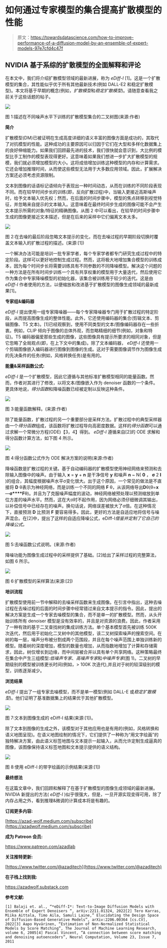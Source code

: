# 如何通过专家模型的集合提高扩散模型的性能

> 原文：<https://towardsdatascience.com/how-to-improve-performance-of-a-diffusion-model-by-an-ensemble-of-expert-models-97e7cfd4c47f>

## NVIDIA 基于系综的扩散模型的全面解释和评论

在本文中，我们将介绍扩散模型领域的最新进展，称为 *eDiff-I* [1]。这是一个扩散模型的集合，其性能似乎优于所有其他最新技术(例如 DALL-E2 和稳定扩散模型)。本文将基于早期的概念(例如，*扩散模型*和*稳定扩散模型*)。请随意查看我之前关于这些话题的帖子。

![](img/d98ce8af3c7304e8fc511884b613db84.png)

图 1:描述在不同噪声水平下训练的扩散模型集合的二叉树图(来源:作者)

**简介**

扩散模型(DM)已被证明在生成高度详细的语义丰富的图像方面是成功的，其取代了对抗模型的性能。这种成功的主要原因可以归因于它们在大型和多样化数据集上的良好伸缩能力。如果我们回顾最先进的技术，我们很快就会意识到，大比例的模型比手工制作的模型表现得更好。这意味着如果我们想进一步扩大扩散模型的规模，我们就必须增加模型的大小。这将成倍增加训练这种模型的内存和计算需求。它还会增加推理时间，从而使这些模型无法用于大多数应用领域。因此，扩展解决方案还必须考虑资源限制。

文本到图像的话语标记语倾向于表现出一种时间动态，从而在训练的不同阶段表现不同。而在较早时间步长的训练(即，反向扩散过程)中，当输入更接近高斯噪声时，给予文本输入优先权；然而，在后面的时间步骤中，模型的焦点转移到视觉特征，并忽略来自提示的文本输入。这意味着在最终时间步生成的图像可能不会产生文本提示所需的对象/特征的精确图像。从图 2 中可以看出，在较早的时间步骤中生成的图像更接近文本描述，但是在后来的采样中它们偏离文本太多。

![](img/cf8526a0f9b0fbd3f374faa4d3104967.png)

图 2:在去噪的最后阶段忽略文本提示的变化，而在去噪过程的早期阶段切换时覆盖文本输入的扩散过程的描述。(来源:[1])

一个解决办法可能是培训一批专家学者，每个专家学者都专门研究生成过程中的特定阶段。这样可以更好地控制生成过程。然而，这将极大地增加集合模型的训练成本，因为每个时间步长将需要训练具有不同参数的不同降噪模型。解决这个问题的一种方法是在所有时间步训练一个具有共享权重的模型用于大量迭代，然后使用它作为集合中专家降噪模型的初始化器，该集合被训练用于较少的迭代。这是由 *eDiff-I* 作者使用的方法，以便缩放和改进基于扩散模型的图像生成领域的最新成果[1]。

**专家组&编码器**

*eDiff-I* 提出使用一组专家降噪器——每个专家降噪器专门用于扩散过程的特定阶段，从而提高图像生成的整体性能。此外，它还使用编码器的集合(剪辑文本、剪辑图像、T5 文本)。[1]已经观察到，使用不同类型的文本/图像编码器存在一些折衷。例如，CLIP 倾向于图像的总体外观，而忽略精细的细节(例如，对象和特征)。T5 编码器偏爱那些生成的图像，这些图像具有提示所要求的相同对象，但是它忽略了全局观点(即，在上下文中的集成)。除了文本编码器， *eDiff-I* 还使用一个剪辑图像嵌入编码器进行图像到图像的生成。这对于需要图像调节作为图像生成的先决条件的任务(例如，风格转换任务)是有用的。

**能量&采样函数公式:**

*eDiff-I* 是一个扩散模型，因此它遵循与其他标准扩散模型相同的能量函数。然而，作者对其进行了修改，以将文本/图像嵌入作为 denoiser 函数的一个条件。更具体地说，*得分函数*和降噪函数已经被定制以反映这种条件。

![](img/d71f6006a01b802c22e7145b341e3f47.png)

图 3:能量函数解释。(来源:作者)

除了能量函数，扩散过程的另一个重要部分是采样方法。扩散过程中的典型采样器由一个*得分函数*组成，该函数将扩散过程导向高密度数据。这样的*得分函数*可以通过求解一个常微分方程(ODE)【3，4】得到。 *eDiff-I* 遵循来自[2]的 ODE 求解和得分函数计算方法，如下图 4 所示。

![](img/4d02359689afedb33f2bc1a04edbb725.png)

图 4:得分函数公式作为 ODE 解决方案的说明(来源:作者)

降噪函数是扩散过程的关键。基于自动编码器的扩散模型使用神经网络来预测和去除输入图像中的噪声。由于输入 **x** = **y** + **n** 是干净信号 **y** 和噪声 **n** ~ N( **0** ， **σ** 2 **I** )的组合，其幅度根据噪声水平σ变化很大。出于这个原因，一个常见的做法是不直接将 **D** θ表示为神经网络，而是训练一个不同的网络 **F** θ，从该网络导出**D**θ(θ=**x**—**σ****F**θ)。并且为了克服噪声幅度的波动，神经网络被预处理以预测缩放到单位方差的噪声水平。然而，这在大σ时不起作用，因为网络必须仔细微调其输出，以补偿信号中已经存在的噪声。换句话说，网络误差被放大了σ倍。在这种情况下，直接预测 **D** 比预测 **F** 要容易得多。因此，更好的方法是自适应地将信号与噪声混合。在[2]中，提出了这样的自适应降噪公式，eDiff-I*借鉴并定制了它自己的降噪公式。*

![](img/7ffb275a902034643b29dbf5bd212261.png)

图 5:去噪函数公式说明。(来源:作者)

降噪功能为图像生成过程中的采样提供了基础。[2]给出了采样过程的完整算法，如图 6 所示。

![](img/d9d235bd13e541991aae580b06857eec.png)

图 6:扩散模型的采样算法(来源:[2])

**培训流程**

扩散模型使用前一节中解释的去噪采样函数来生成图像。在引言中指出，这种去噪过程在去噪过程的后面的时间步骤中经常错过来自文本提示的指令。因此，提出的解决方案是生成一个专家去噪模型的集合，而不是单一的扩散模型。然而，从头开始训练所有 denoiser 模型是没有效率的，并且是对资源的浪费。因此，作者采用了一种有效的基于二叉查找树的集成训练方法。单个基本模型首先被训练 500K 次迭代，然后用于初始化二叉树中的其他模型，该二叉树探索噪声的搜索空间。在树的每一层，噪声分布被分割成两个范围段，并且在每个噪声范围上单独训练新的模型。随着树的深度增加，模型的数量也增加，从而指数地增加了计算和存储需求，因此，树仅增长到边缘，而中间层被合并以具有单个共享网络。这种策略最终在集合中产生三组模型:*低噪声专家*、*高噪声专家*和*中噪声专家*(图 1)。二叉树的早期级别的模型被训练更长时间(例如，> 100K 次迭代),并且对于树的较深级别的模型，训练逐渐减少。

**浏览结果**

*eDiff-I* 提出了一组专家去噪模型，而不是单一模型(例如 DALL-E 或*稳定扩散模型*)。他们证明了基准数据集上的结果优于其他扩散模型。

![](img/bc7cb3d42c54ce6bf90e664aa5c9b5f8.png)

图 7:文本到图像生成的 eDiff-I 结果(来源:[1])。

除了文本到图像的生成之外，该模型对于其他应用也是有用的(例如，风格转换和语义地图呈现)。在语义地图绘制的情况下，它们提供了一种称为“用文字绘画”的独特解决方案，由此语义标签地图与文本提示一起输入，从而允许定制生成逼真的图像，该图像保持语义标签地图和文本提示提供的语义结构。

![](img/12619d16699b03f3e2ba29e15e7af4a1.png)

图 8:使用 eDiff-I 的带字绘画的示例结果(来源:[1])

**最终想法**

在这篇文章中，我们回顾和解释了在基于扩散模型的图像生成领域的最新进展。NVIDIA 新提出的方法( *eDiff-I* )似乎很强大，但是，一旦开源实现变得可用，除了内存占用之外，看到推理&微调的计算成本将是有趣的。

**订阅更多内容:**

[https://azad-wolf.medium.com/subscribe](https://azadwolf.medium.com/subscribe)

**成为 Patreon 会员:**

<https://www.patreon.com/azadlab>  

**关注推特更新:**

[https://www.twitter.com/@azaditech](https://www.twitter.com/@azaditech)

**在子栈上找到我:**

<https://azadwolf.substack.com>  

**参考文献:**

```
[1] Balaji et. al., “*eDiff-I*: Text-to-Image Diffusion Models with Ensemble of Expert Denoisers “, arXiv:2211.01324, 2022[2] Tero Karras, Miika Aittala, Timo Aila, Samuli Laine,” Elucidating the Design Space of Diffusion-Based Generative Models”, arXiv:2206.00364 [cs.CV], 2022[3] Aapo Hyvärinen, “Estimation of Non-Normalized Statistical Models by Score Matching”, The Journal of Machine Learning Research, volume 6, 2005[4] Pascal Vincent, “A connection between score matching and denoising autoencoders”, Neural Computation, Volume 23, Issue 7, 2011
```